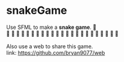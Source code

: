# snakeGame
Use SFML to make a **snake game**. 🐍<br>
🚧 🚧 🚧 🚧 🚧 🚧 🚧 🚧 🚧 🚧 🚧 🚧 🚧 🚧 🚧 🚧 🚧 🚧 🚧 🚧 🚧 🚧 🚧<br>
<br>
Also use a web to share this game.<br>
link: https://github.com/bryan9077/web
